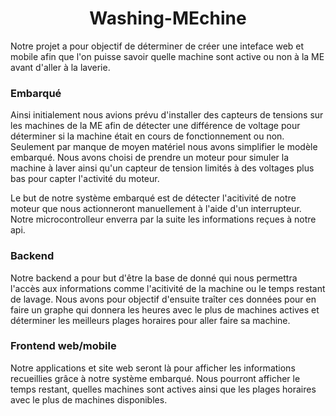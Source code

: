 <body>
<h1 align="center">Washing-MEchine</h1>

<p>
  Notre projet a pour objectif de déterminer de créer une inteface web et mobile afin que l'on puisse savoir quelle machine sont active   ou non à la ME avant d'aller à la laverie.
  <h3 align="left">Embarqué</h3>

  Ainsi initialement nous avions prévu d'installer des capteurs de tensions sur les machines de la ME afin de détecter une différence de voltage pour déterminer si la machine était en cours de fonctionnement ou non. Seulement par manque de moyen matériel nous avons simplifier le modèle embarqué. Nous avons choisi de prendre un moteur pour simuler la machine à laver ainsi qu'un capteur de tension limités à des voltages plus bas pour capter l'activité du moteur.

  Le but de notre système embarqué est de détecter l'acitivité de notre moteur que nous actionneront manuellement à l'aide d'un interrupteur. Notre microcontrolleur enverra par la suite les informations reçues à notre api.

  <h3 align="left">Backend</h3>
 Notre backend a pour but d'être la base de donné qui nous permettra l'accès aux informations comme l'acitivité de la machine ou le temps restant de lavage. Nous avons pour objectif d'ensuite traîter ces données pour en faire un graphe qui donnera les heures avec le plus de machines actives et déterminer les meilleurs plages horaires pour aller faire sa machine.

 <h3 align="left">Frontend web/mobile </h3>
 Notre applications et site web seront là pour afficher les informations recueillies grâce à notre système embarqué. Nous pourront afficher le temps restant, quelles machines sont actives ainsi que les plages horaires avec le plus de machines disponibles.
</p>
</body>

